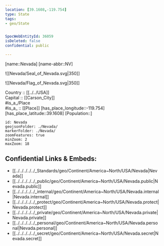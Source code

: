 ```yaml
---
location: [39.1608,-119.754] 
type: State
tags:
- geo/State


SpocWebEntityId: 36059
isDeleted: false
confidential: public

---
```

[name::Nevada] 
[name-abbr::NV] 

![[Nevada/Seal_of_Nevada.svg|350]] 

![[Nevada/Flag_of_Nevada.svg|350]] 

Country :: [[../../USA]]  
Capital :: [[Carson_City]]  
#is_a_/Place  
#is_a_ :: [[Place]] 
[has_place_longitude::-119.754] 
[has_place_latitude::39.1608] 
[Population::] 



```leaflet
id: Nevada
geojsonFolder: ./Nevada/
markerFolder: ./Nevada/
zoomFeatures: true 
minZoom: 2 
maxZoom: 18
```


## Confidential Links & Embeds: 
- [[../../../../../_Standards/geo/Continent/America~North/USA/Nevada|Nevada]] 
- [[../../../../../_public/geo/Continent/America~North/USA/Nevada.public|Nevada.public]] 
- [[../../../../../_internal/geo/Continent/America~North/USA/Nevada.internal|Nevada.internal]] 
- [[../../../../../_protect/geo/Continent/America~North/USA/Nevada.protect|Nevada.protect]] 
- [[../../../../../_private/geo/Continent/America~North/USA/Nevada.private|Nevada.private]] 
- [[../../../../../_personal/geo/Continent/America~North/USA/Nevada.personal|Nevada.personal]] 
- [[../../../../../_secret/geo/Continent/America~North/USA/Nevada.secret|Nevada.secret]] 
